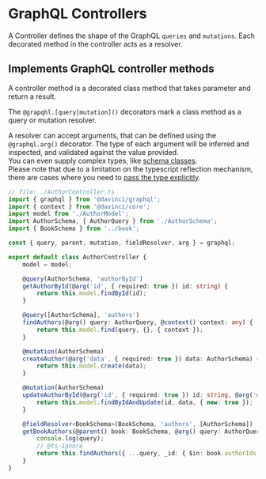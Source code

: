 # GraphQL Controllers

A Controller defines the shape of the GraphQL `queries` and `mutations`.
Each decorated method in the controller acts as a resolver.

## Implements GraphQL controller methods

A controller method is a decorated class method that takes parameter and return a result.

The `@grapqhl.[query|mutation]()` decorators mark a class method as a query or mutation resolver.

A resolver can accept arguments, that can be defined using the `@graphql.arg()` decorator.
The type of each argument will be inferred and inspected, and validated against the value provided.\
You can even supply complex types, like [schema classes]().\
Please note that due to a limitation on the typescript reflection mechanism, there are cases
where you need to [pass the type explicitly]().

```typescript
// file: ./AuthorController.ts
import { graphql } from '@davinci/graphql';
import { context } from '@davinci/core';
import model from './AuthorModel';
import AuthorSchema, { AuthorQuery } from './AuthorSchema';
import { BookSchema } from '../book';

const { query, parent, mutation, fieldResolver, arg } = graphql;

export default class AuthorController {
	model = model;

	@query(AuthorSchema, 'authorById')
	getAuthorById(@arg('id', { required: true }) id: string) {
		return this.model.findById(id);
	}

	@query([AuthorSchema], 'authors')
	findAuthors(@arg() query: AuthorQuery, @context() context: any) {
		return this.model.find(query, {}, { context });
	}

	@mutation(AuthorSchema)
	createAuthor(@arg('data', { required: true }) data: AuthorSchema) {
		return this.model.create(data);
	}

	@mutation(AuthorSchema)
	updateAuthorById(@arg('id', { required: true }) id: string, @arg('data', { required: true }) data: AuthorSchema) {
		return this.model.findByIdAndUpdate(id, data, { new: true });
	}

	@fieldResolver<BookSchema>(BookSchema, 'authors', [AuthorSchema])
	getBookAuthors(@parent() book: BookSchema, @arg() query: AuthorQuery, @context() context: any) {
		console.log(query);
		// @ts-ignore
		return this.findAuthors({ ...query, _id: { $in: book.authorIds } }, context);
	}
}
```
